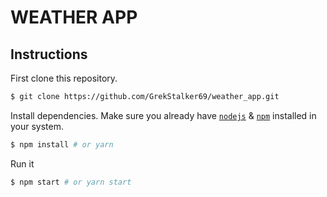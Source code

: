 # WEATHER APP

## Instructions

First clone this repository.
```bash
$ git clone https://github.com/GrekStalker69/weather_app.git
```

Install dependencies. Make sure you already have [`nodejs`](https://nodejs.org/en/) & [`npm`](https://www.npmjs.com/) installed in your system.
```bash
$ npm install # or yarn
```

Run it
```bash
$ npm start # or yarn start
```

